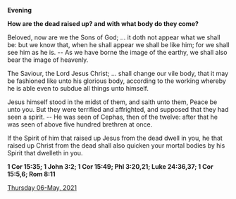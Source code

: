 **Evening**

**How are the dead raised up? and with what body do they come?**
 
Beloved, now are we the Sons of God; ... it doth not appear what we shall be: but we know that, when he shall appear we shall be like him; for we shall see him as he is. -- As we have borne the image of the earthy, we shall also bear the image of heavenly.
 
The Saviour, the Lord Jesus Christ; ... shall change our vile body, that it may be fashioned like unto his glorious body, according to the working whereby he is able even to subdue all things unto himself.
 
Jesus himself stood in the midst of them, and saith unto them, Peace be unto you. But they were terrified and affrighted, and supposed that they had seen a spirit. -- He was seen of Cephas, then of the twelve: after that he was seen of above five hundred brethren at once.
 
If the Spirit of him that raised up Jesus from the dead dwell in you, he that raised up Christ from the dead shall also quicken your mortal bodies by his Spirit that dwelleth in you.  

**1 Cor 15:35; 1 John 3:2; 1 Cor 15:49; Phl 3:20,21; Luke 24:36,37; 1 Cor 15:5,6; Rom 8:11**

[Thursday 06-May, 2021](https://t.me/daily_light)
